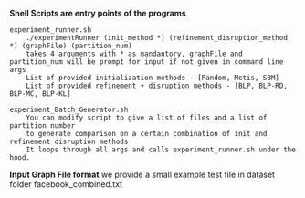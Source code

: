 **Shell Scripts are entry points of the programs**
	
	experiment_runner.sh
		./experimentRunner (init_method *) (refinement_disruption_method *) (graphFile) (partition_num)
		takes 4 arguments with * as mandantory, graphFile and partition_num will be prompt for input if not given in command line args
		List of provided initialization methods - [Random, Metis, SBM]
		List of provided refinement + disruption methods - [BLP, BLP-RD, BLP-MC, BLP-KL]

	experiment_Batch_Generator.sh
		You can modify script to give a list of files and a list of partition number
		to generate comparison on a certain combination of init and refinement disruption methods
		It loops through all args and calls experiment_runner.sh under the hood.

**Input Graph File format**
	we provide a small example test file in dataset folder
	facebook_combined.txt
